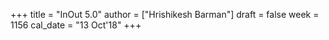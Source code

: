 +++
title = "InOut 5.0"
author = ["Hrishikesh Barman"]
draft = false
week = 1156
cal_date = "13 Oct'18"
+++
